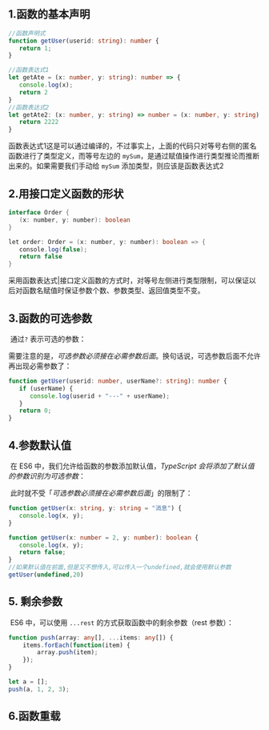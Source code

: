 



## 1.函数的基本声明

```ts
//函数声明式
function getUser(userid: string): number {
   return 1;
}

//函数表达式1
let getAte = (x: number, y: string): number => {
   console.log(x);
   return 2
}
//函数表达式2
let getAte2: (x: number, y: string) => number = (x: number, y: string): number => {
   return 2222
}
```

​	函数表达式1这是可以通过编译的，不过事实上，上面的代码只对等号右侧的匿名函数进行了类型定义，而等号左边的 `mySum`，是通过赋值操作进行类型推论而推断出来的。如果需要我们手动给 `mySum` 添加类型，则应该是函数表达式2



## 2.用接口定义函数的形状

```java
interface Order {
   (x: number, y: number): boolean
}

let order: Order = (x: number, y: number): boolean => {
   console.log(false);
   return false
}
```

​	采用函数表达式|接口定义函数的方式时，对等号左侧进行类型限制，可以保证以后对函数名赋值时保证参数个数、参数类型、返回值类型不变。

## 3.函数的可选参数

​	通过`?` 表示可选的参数：

​	需要注意的是，*可选参数必须接在必需参数后面*。换句话说，可选参数后面不允许再出现必需参数了：

```ts
function getUser(userid: number, userName?: string): number {
   if (userName) {
      console.log(userid + "---" + userName);
   }
   return 0;
}
```

## 4.参数默认值

​	在 ES6 中，我们允许给函数的参数添加默认值，*TypeScript 会将添加了默认值的参数识别为可选参数*：

​	此时就不受「*可选参数必须接在必需参数后面*」的限制了：

```ts
function getUser(x: string, y: string = "消息") {
   console.log(x, y);
}

function getUser(x: number = 2, y: number): boolean {
   console.log(x, y);
   return false;
}
//如果默认值在前面,但是又不想传入,可以传入一个undefined,就会使用默认参数
getUser(undefined,20)
```

## 5. 剩余参数

​	ES6 中，可以使用 `...rest` 的方式获取函数中的剩余参数（rest 参数）：

```ts
function push(array: any[], ...items: any[]) {
    items.forEach(function(item) {
        array.push(item);
    });
}

let a = [];
push(a, 1, 2, 3);
```

## 6.函数重载

